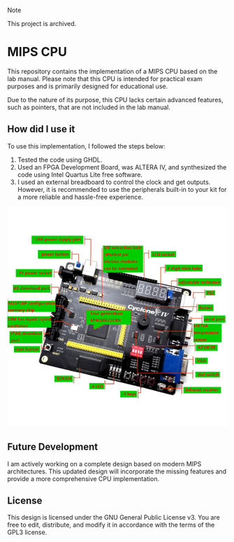> [!NOTE]
> This project is archived.

# MIPS CPU

This repository contains the implementation of a MIPS CPU based on the lab 
manual. 
Please note that this CPU is intended for practical exam purposes and is 
primarily designed for educational use.

Due to the nature of its purpose, this CPU lacks certain advanced features, 
such as pointers, that are not included in the lab manual.


## How did I use it

To use this implementation, I followed the steps below:

1. Tested the code using GHDL.
2. Used an FPGA Development Board, was ALTERA IV, and synthesized the code using Intel Quartus Lite free software.
3. I used an external breadboard to control the clock and get outputs. However, it is recommended to use the peripherals built-in to your kit for a more reliable and hassle-free experience.

![FPGA Development Board ALTERA IV](kit_fpga_ep4ce.jpg)


## Future Development

I am actively working on a complete design based on modern MIPS architectures. 
This updated design will incorporate the missing features and provide a more 
comprehensive CPU implementation.


## License

This design is licensed under the GNU General Public License v3. 
You are free to edit, distribute, and modify it in accordance with the terms of the GPL3 license.
